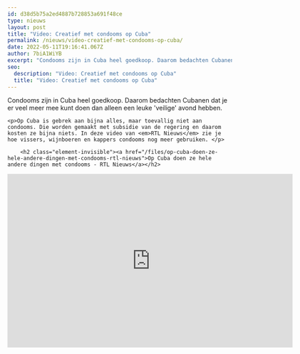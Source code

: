 ```yaml
---
id: d38d5b75a2ed4887b728853a691f48ce
type: nieuws
layout: post
title: "Video: Creatief met condooms op Cuba"
permalink: /nieuws/video-creatief-met-condooms-op-cuba/
date: 2022-05-11T19:16:41.067Z
author: 7biA1WiYB
excerpt: "Condooms zijn in Cuba heel goedkoop. Daarom bedachten Cubanen dat je er veel meer mee kunt doen dan alleen een leuke 'veilige' avond hebben.  "
seo:
  description: "Video: Creatief met condooms op Cuba"
  title: "Video: Creatief met condooms op Cuba"
---
```

Condooms zijn in Cuba heel goedkoop. Daarom bedachten Cubanen dat je er veel meer mee kunt doen dan alleen een leuke 'veilige' avond hebben.  

    <p>Op Cuba is gebrek aan bijna alles, maar toevallig niet aan condooms. Die worden gemaakt met subsidie van de regering en daarom kosten ze bijna niets. In deze video van <em>RTL Nieuws</em> zie je hoe vissers, wijnboeren en kappers condooms nog meer gebruiken. </p>
<p><div class="media media-element-container media-default"><div id="file-534503" class="file file-video file-video-youtube">

        <h2 class="element-invisible"><a href="/files/op-cuba-doen-ze-hele-andere-dingen-met-condooms-rtl-nieuws">Op Cuba doen ze hele andere dingen met condooms - RTL Nieuws</a></h2>
    
  
  <div class="content">
    <div class="media-youtube-video media-element file-default media-youtube-1">
  <iframe class="media-youtube-player" width="640" height="390" title="Op Cuba doen ze hele andere dingen met condooms - RTL Nieuws" src="https://www.youtube.com/embed/VS3G4zvyAuY?wmode=opaque&controls=" name="Op Cuba doen ze hele andere dingen met condooms - RTL Nieuws" frameborder="0" allowfullscreen="">Video van Op Cuba doen ze hele andere dingen met condooms - RTL Nieuws</iframe>
</div>
  </div>

  
</div>
</div>  
